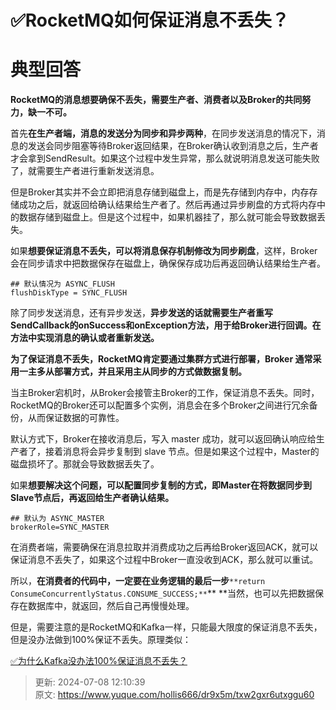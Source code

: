 # ✅RocketMQ如何保证消息不丢失？

# 典型回答


**RocketMQ的消息想要确保不丢失，需要生产者、消费者以及Broker的共同努力，缺一不可。**



首先**在生产者端，消息的发送分为同步和异步两种**，在同步发送消息的情况下，消息的发送会同步阻塞等待Broker返回结果，在Broker确认收到消息之后，生产者才会拿到SendResult。如果这个过程中发生异常，那么就说明消息发送可能失败了，就需要生产者进行重新发送消息。



但是Broker其实并不会立即把消息存储到磁盘上，而是先存储到内存中，内存存储成功之后，就返回给确认结果给生产者了。然后再通过异步刷盘的方式将内存中的数据存储到磁盘上。但是这个过程中，如果机器挂了，那么就可能会导致数据丢失。



如果**想要保证消息不丢失，可以将消息保存机制修改为同步刷盘**，这样，Broker会在同步请求中把数据保存在磁盘上，确保保存成功后再返回确认结果给生产者。



```plain
## 默认情况为 ASYNC_FLUSH 
flushDiskType = SYNC_FLUSH 
```



除了同步发送消息，还有异步发送，**异步发送的话就需要生产者重写SendCallback的onSuccess和onException方法，用于给Broker进行回调。在方法中实现消息的确认或者重新发送。**



**为了保证消息不丢失，RocketMQ肯定要通过集群方式进行部署，Broker 通常采用一主多从部署方式，并且采用主从同步的方式做数据复制。**



当主Broker宕机时，从Broker会接管主Broker的工作，保证消息不丢失。同时，RocketMQ的Broker还可以配置多个实例，消息会在多个Broker之间进行冗余备份，从而保证数据的可靠性。



默认方式下，Broker在接收消息后，写入 master 成功，就可以返回确认响应给生产者了，接着消息将会异步复制到 slave 节点。但是如果这个过程中，Master的磁盘损坏了。那就会导致数据丢失了。



如果**想要解决这个问题，可以配置同步复制的方式，即Master在将数据同步到Slave节点后，再返回给生产者确认结果。**<font style="color:rgb(85, 85, 85);">  
</font>

```plain
## 默认为 ASYNC_MASTER
brokerRole=SYNC_MASTER
```



在消费者端，需要确保在消息拉取并消费成功之后再给Broker返回ACK，就可以保证消息不丢失了，如果这个过程中Broker一直没收到ACK，那么就可以重试。



所以，**在消费者的代码中，一定要在业务逻辑的最后一步**`**return ConsumeConcurrentlyStatus.CONSUME_SUCCESS;**`** **当然，也可以先把数据保存在数据库中，就返回，然后自己再慢慢处理。



但是，需要注意的是RocketMQ和Kafka一样，只能最大限度的保证消息不丢失，但是没办法做到100%保证不丢失。原理类似：



[✅为什么Kafka没办法100%保证消息不丢失？](https://www.yuque.com/hollis666/dr9x5m/vwy7vz63qax9c7ab)



> 更新: 2024-07-08 12:10:39  
> 原文: <https://www.yuque.com/hollis666/dr9x5m/txw2gxr6utxggu60>